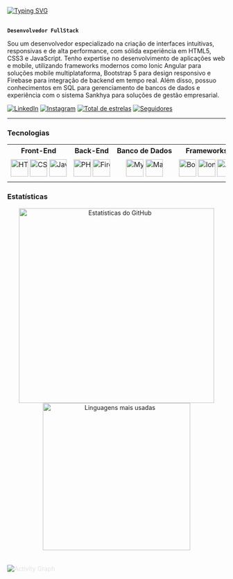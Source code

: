 <!-- Banner animado com Typing SVG -->
<!-- Exibe uma mensagem de boas-vindas animada com efeito de digitação -->
<!-- Para alterar o texto, modifique o parâmetro `lines` na URL do SVG abaixo -->
<!-- Componente Typing SVG - animado -->

[![Typing SVG](https://readme-typing-svg.demolab.com/?color=00bfbf&size=35&center=true&vCenter=true&width=1000&lines=Hello+World!;+My+Name+is+Oséias+Melo;I+study+Systems+Analysis+and+Development;Welcome!+:%29)](https://git.io/typing-svg) 
<br>
<br>
<!-- Título principal -->
<!-- Modifique o texto entre os asteriscos para alterar o título principal -->
**`Desenvolvedor FullStack`**

<!-- Descrição profissional -->
<!-- Altere o texto abaixo para atualizar sua descrição/resumo profissional -->
Sou um desenvolvedor especializado na criação de interfaces intuitivas, responsivas e de alta performance, com sólida experiência em HTML5, CSS3 e JavaScript. Tenho expertise no desenvolvimento de aplicações web e mobile, utilizando frameworks modernos como Ionic Angular para soluções mobile multiplataforma, Bootstrap 5 para design responsivo e Firebase para integração de backend em tempo real. Além disso, possuo conhecimentos em SQL para gerenciamento de bancos de dados e experiência com o sistema Sankhya para soluções de gestão empresarial.

<!-- Links para redes sociais e GitHub -->
<!-- Atualize os URLs href para seus perfis reais -->
<p align="left">
  <!-- Link LinkedIn - altere href para seu perfil -->
  <a href="https://www.linkedin.com/in/oseiascmo">
    <img alt="LinkedIn" src="https://img.shields.io/badge/LinkedIn-0077B5?style=for-the-badge&logo=linkedin&logoColor=white"/></a>

  <!-- Link Instagram - altere href para seu perfil -->
  <a href="https://www.instagram.com/oseiascmo/">
    <img alt="Instagram" src="https://img.shields.io/badge/Instagram-E4405F?style=for-the-badge&logo=instagram&logoColor=white"/></a>

  <!-- Link para repositórios ordenados por estrelas -->
  <a href="https://github.com/oseiascmo?tab=repositories&sort=stargazers">
    <img alt="Total de estrelas" title="Total de estrelas GitHub" src="https://custom-icon-badges.demolab.com/github/stars/oseiascmo?color=55960c&style=for-the-badge&labelColor=488207&logo=star&label=estrelas"/></a>

  <!-- Link para seguidores no GitHub com badge 100% azul -->
  <a href="https://github.com/oseiascmo?tab=followers">
    <img alt="Seguidores" title="Me siga no GitHub" src="https://img.shields.io/github/followers/oseiascmo?style=for-the-badge&logo=github&color=236ad3&labelColor=236ad3" />
  </a>
</p>

<!-- Linha horizontal para separar seções -->
---

<!-- Seção de Stacks e Ferramentas -->
<!-- Para alterar os títulos das colunas, modifique o texto dentro das tags <th> -->
### Tecnologias

<table style="border: none; width: 100%;">
  <tr>
    <!-- Cabeçalho da tabela - nomes das categorias -->
    <th style="white-space: nowrap; border: none; width: 14.28%;">Front-End</th>
    <th style="white-space: nowrap; border: none; width: 14.28%;">Back-End</th>
    <th style="white-space: nowrap; border: none; width: 14.28%;">Banco de Dados</th>
    <th style="white-space: nowrap; border: none; width: 14.28%;">Frameworks</th>
    <th style="white-space: nowrap; border: none; width: 14.28%;">Versionamento</th>
    <th style="white-space: nowrap; border: none; width: 14.28%;">Editores & IDEs</th>
    <th style="white-space: nowrap; border: none; width: 14.28%;">Documentação</th>
  </tr>
  <tr>
    <!-- Ícones de tecnologias com tooltip (title) e tamanho fixo -->
    <!-- Para alterar as tecnologias, substitua a URL da imagem e o título (title) -->
    <td align="center" style="white-space: nowrap; width: 14.28%;">
      <img title="HTML5" src="https://cdn.jsdelivr.net/gh/devicons/devicon/icons/html5/html5-original.svg" width="40px" />
      <img title="CSS3" src="https://cdn.jsdelivr.net/gh/devicons/devicon/icons/css3/css3-original.svg" width="40px" />
      <img title="JavaScript" src="https://cdn.jsdelivr.net/gh/devicons/devicon/icons/javascript/javascript-original.svg" width="40px" />
    </td>
    <td align="center" style="white-space: nowrap; border: none; width: 14.28%;">
      <img title="PHP" src="https://cdn.jsdelivr.net/gh/devicons/devicon/icons/php/php-original.svg" width="40px" />
      <img title="Firebase" src="https://cdn.jsdelivr.net/gh/devicons/devicon/icons/firebase/firebase-original.svg" width="40px" />
    </td>
    <td align="center" style="white-space: nowrap; border: none; width: 14.28%;">
      <img title="MySQL" src="https://cdn.jsdelivr.net/gh/devicons/devicon/icons/mysql/mysql-original.svg" width="40px" />
      <img title="MariaDB" src="https://cdn.jsdelivr.net/gh/devicons/devicon/icons/mariadb/mariadb-original.svg" width="40px" />
    </td>
    <td align="center" style="white-space: nowrap; border: none; width: 14.28%;">
      <img title="Bootstrap" src="https://cdn.jsdelivr.net/gh/devicons/devicon/icons/bootstrap/bootstrap-original.svg" width="40px" />
      <img title="Ionic" src="https://cdn.jsdelivr.net/gh/devicons/devicon/icons/ionic/ionic-original.svg" width="40px" />
      <img title="Angular" src="https://cdn.jsdelivr.net/gh/devicons/devicon/icons/angularjs/angularjs-original.svg" width="40px" />
    </td>
    <td align="center" style="white-space: nowrap; border: none; width: 14.28%; background-color: white; border-radius: 6px; padding: 6px;">
      <img title="Git" src="https://cdn.jsdelivr.net/gh/devicons/devicon/icons/git/git-original.svg" width="40px" style="background-color: white; border-radius: 4px; padding: 2px;" />
      <img title="GitHub" src="https://cdn.jsdelivr.net/gh/devicons/devicon/icons/github/github-original.svg" width="40px" style="background-color: white; border-radius: 4px; padding: 2px;" />
    </td>
    <td align="center" style="white-space: nowrap; border: none; width: 14.28%;">
      <img title="VSCode" src="https://cdn.jsdelivr.net/gh/devicons/devicon/icons/vscode/vscode-original.svg" width="40px" />
      <!-- Ícone do DBeaver pode não estar oficialmente suportado -->
      <span style="background-color: white; border-radius: 6px; padding: 4px; display: inline-block;">
        <img title="DBeaver" src="https://cdn.jsdelivr.net/gh/devicons/devicon/icons/dbeaver/dbeaver-original.svg" width="40px" />
      </span>
    </td>
    <td align="center" style="white-space: nowrap; border: none; width: 14.28%; background-color: white; border-radius: 6px; padding: 6px;">
      <img title="Markdown" src="https://cdn.jsdelivr.net/gh/devicons/devicon/icons/markdown/markdown-original.svg" width="40px" style="background-color: white; border-radius: 4px; padding: 2px;" />
    </td>
  </tr>
</table>

<!-- Seção de Estatísticas do GitHub -->
<!-- Para alterar o username nas estatísticas, modifique o parâmetro username nas URLs abaixo -->
### Estatísticas

<p align="center">
  <img width="450" src="https://github-readme-stats.vercel.app/api?username=oseiascmo&show_icons=true&theme=tokyonight&include_all_commits=true&locale=pt-br" alt="Estatísticas do GitHub" />
  <img width="340" src="https://github-readme-stats.vercel.app/api/top-langs/?username=oseiascmo&theme=tokyonight&layout=compact&custom_title=Tecnologias" alt="Linguagens mais usadas" />
</p>

<!-- Gráfico de atividades do GitHub -->
<!-- Para mudar cores e username, altere parâmetros na URL abaixo -->
<p>
  <img 
    style="margin: 20px 0; border: 10px; color: E4E2E2;" 
    alt="Activity Graph" 
    src="https://github-readme-activity-graph.vercel.app/graph?username=oseiascmo&bg_color=1A1B27&color=6DA7F2&line=BB94F2&point=3BB4A7&area=true" 
  />
</p>

